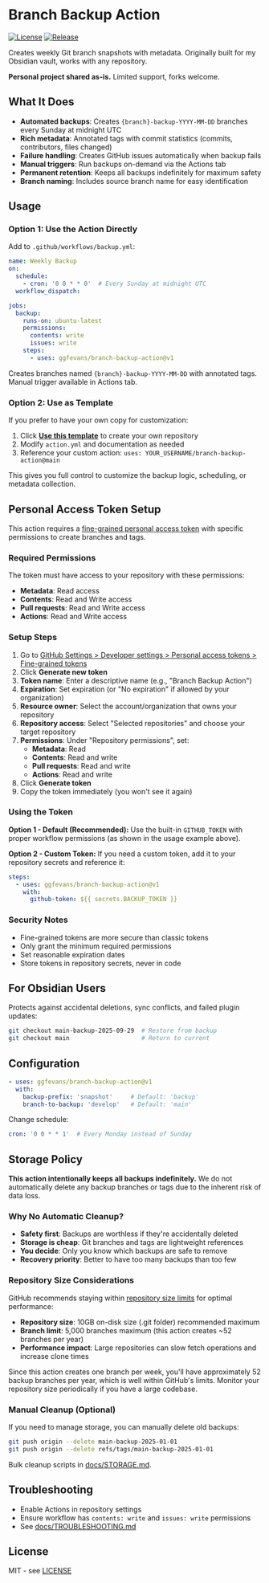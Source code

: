 # Branch Backup Action

[![License](https://img.shields.io/github/license/ggfevans/branch-backup-action)](LICENSE)
[![Release](https://img.shields.io/github/v/release/ggfevans/branch-backup-action)](https://github.com/ggfevans/branch-backup-action/releases)

Creates weekly Git branch snapshots with metadata. Originally built for my Obsidian vault, works with any repository.

**Personal project shared as-is.** Limited support, forks welcome.

## What It Does

- **Automated backups**: Creates `{branch}-backup-YYYY-MM-DD` branches every Sunday at midnight UTC
- **Rich metadata**: Annotated tags with commit statistics (commits, contributors, files changed)
- **Failure handling**: Creates GitHub issues automatically when backup fails
- **Manual triggers**: Run backups on-demand via the Actions tab
- **Permanent retention**: Keeps all backups indefinitely for maximum safety
- **Branch naming**: Includes source branch name for easy identification

## Usage

### Option 1: Use the Action Directly

Add to `.github/workflows/backup.yml`:

```yaml
name: Weekly Backup
on:
  schedule:
    - cron: '0 0 * * 0'  # Every Sunday at midnight UTC
  workflow_dispatch:

jobs:
  backup:
    runs-on: ubuntu-latest
    permissions:
      contents: write
      issues: write
    steps:
      - uses: ggfevans/branch-backup-action@v1
```

Creates branches named `{branch}-backup-YYYY-MM-DD` with annotated tags. Manual trigger available in Actions tab.

### Option 2: Use as Template

If you prefer to have your own copy for customization:

1. Click **[Use this template](https://github.com/ggfevans/branch-backup-action/generate)** to create your own repository
2. Modify `action.yml` and documentation as needed
3. Reference your custom action: `uses: YOUR_USERNAME/branch-backup-action@main`

This gives you full control to customize the backup logic, scheduling, or metadata collection.

## Personal Access Token Setup

This action requires a [fine-grained personal access token](https://docs.github.com/en/authentication/keeping-your-account-and-data-secure/managing-your-personal-access-tokens#creating-a-fine-grained-personal-access-token) with specific permissions to create branches and tags.

### Required Permissions

The token must have access to your repository with these permissions:

- **Metadata**: Read access
- **Contents**: Read and Write access
- **Pull requests**: Read and Write access  
- **Actions**: Read and Write access

### Setup Steps

1. Go to [GitHub Settings > Developer settings > Personal access tokens > Fine-grained tokens](https://github.com/settings/personal-access-tokens/new)
2. Click **Generate new token**
3. **Token name**: Enter a descriptive name (e.g., "Branch Backup Action")
4. **Expiration**: Set expiration (or "No expiration" if allowed by your organization)
5. **Resource owner**: Select the account/organization that owns your repository
6. **Repository access**: Select "Selected repositories" and choose your target repository
7. **Permissions**: Under "Repository permissions", set:
   - **Metadata**: Read
   - **Contents**: Read and write
   - **Pull requests**: Read and write
   - **Actions**: Read and write
8. Click **Generate token**
9. Copy the token immediately (you won't see it again)

### Using the Token

**Option 1 - Default (Recommended):**
Use the built-in `GITHUB_TOKEN` with proper workflow permissions (as shown in the usage example above).

**Option 2 - Custom Token:**
If you need a custom token, add it to your repository secrets and reference it:

```yaml
steps:
  - uses: ggfevans/branch-backup-action@v1
    with:
      github-token: ${{ secrets.BACKUP_TOKEN }}
```

### Security Notes

- Fine-grained tokens are more secure than classic tokens
- Only grant the minimum required permissions
- Set reasonable expiration dates
- Store tokens in repository secrets, never in code

## For Obsidian Users

Protects against accidental deletions, sync conflicts, and failed plugin updates:

```bash
git checkout main-backup-2025-09-29  # Restore from backup
git checkout main                    # Return to current
```

## Configuration

```yaml
- uses: ggfevans/branch-backup-action@v1
  with:
    backup-prefix: 'snapshot'     # Default: 'backup'
    branch-to-backup: 'develop'   # Default: 'main'
```

Change schedule:
```yaml
cron: '0 0 * * 1'  # Every Monday instead of Sunday
```

## Storage Policy

**This action intentionally keeps all backups indefinitely.** We do not automatically delete any backup branches or tags due to the inherent risk of data loss.

### Why No Automatic Cleanup?

- **Safety first**: Backups are worthless if they're accidentally deleted
- **Storage is cheap**: Git branches and tags are lightweight references
- **You decide**: Only you know which backups are safe to remove
- **Recovery priority**: Better to have too many backups than too few

### Repository Size Considerations

GitHub recommends staying within [repository size limits](https://docs.github.com/en/repositories/creating-and-managing-repositories/repository-limits#repository-size) for optimal performance:

- **Repository size**: 10GB on-disk size (.git folder) recommended maximum
- **Branch limit**: 5,000 branches maximum (this action creates ~52 branches per year)
- **Performance impact**: Large repositories can slow fetch operations and increase clone times

Since this action creates one branch per week, you'll have approximately 52 backup branches per year, which is well within GitHub's limits. Monitor your repository size periodically if you have a large codebase.

### Manual Cleanup (Optional)

If you need to manage storage, you can manually delete old backups:
```bash
git push origin --delete main-backup-2025-01-01
git push origin --delete refs/tags/main-backup-2025-01-01
```

Bulk cleanup scripts in [docs/STORAGE.md](docs/STORAGE.md).

## Troubleshooting

- Enable Actions in repository settings
- Ensure workflow has `contents: write` and `issues: write` permissions
- See [docs/TROUBLESHOOTING.md](docs/TROUBLESHOOTING.md)

## License

MIT - see [LICENSE](LICENSE)
